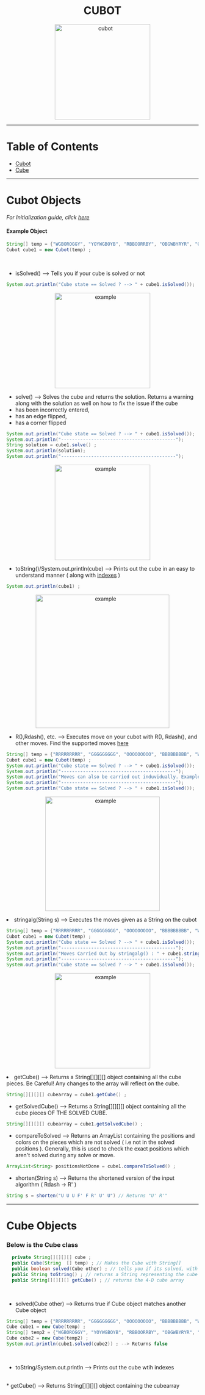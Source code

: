 
<h1 align="center">CUBOT</h1>

<p align="center">
  <img width="250" src="https://cdn.discordapp.com/attachments/812010624301269012/846043080104607744/output-onlinepngtools.png" alt="cubot">
</p>


<hr> 

# Table of Contents  
* [Cubot](#Cubot)  
* [Cube](#Cube) 

<hr> 

# Cubot Objects

*For Initialization guide, click [here](https://github.com/AkshathRaghav/cubot/blob/main/initialization.md)*

#### Example Object 
```java
String[] temp = {"WGBOROGGY", "YOYWGBOYB", "RBBOORRBY", "OBGWBYRYR", "GRWRGYWGB", "OWWWYROGG"};
Cubot cube1 = new Cubot(temp) ; 
```
<br> 

* isSolved() --> Tells you if your cube is solved or not 

```java
System.out.println("Cube state == Solved ? --> " + cube1.isSolved());
```
 <p align="center">
  <img width="250" src="https://user-images.githubusercontent.com/75845563/119397066-4bd11300-bcf3-11eb-8a7b-feee3a81b287.png" alt="example">
</p>

* solve() --> Solves the cube and returns the solution. 
Returns a warning along with the solution as well on how to fix the issue if the cube 
* has been incorrectly entered, 
* has an edge flipped,
* has a corner flipped 


```java
System.out.println("Cube state == Solved ? --> " + cube1.isSolved());
System.out.println("------------------------------------------");
String solution = cube1.solve() ;
System.out.println(solution);
System.out.println("------------------------------------------");
```
 <p align="center">
  <img width="250" src="https://user-images.githubusercontent.com/75845563/119396729-e0874100-bcf2-11eb-8ac0-e6a943983f11.png" alt="example">
</p>

* toString()/System.out.println(cube) --> Prints out the cube in an easy to understand manner ( along with [indexes](https://eli.thegreenplace.net/images/2015/row-major-3D.png) ) 

```java
System.out.println(cube1) ; 
```

<p align="center">
  <img width="350" src="https://user-images.githubusercontent.com/75845563/119397820-4e803800-bcf4-11eb-9eb1-c156694a7613.png" alt="example">
</p>

* R(),Rdash(), etc. --> Executes move on your cubot with R(), Rdash(), and other moves. Find the supported moves [here](https://github.com/AkshathRaghav/cubot/blob/main/moves.md)

```java
String[] temp = {"RRRRRRRRR", "GGGGGGGGG", "OOOOOOOOO", "BBBBBBBBB", "WWWWWWWWW", "YYYYYYYYY"};
Cubot cube1 = new Cubot(temp) ;
System.out.println("Cube state == Solved ? --> " + cube1.isSolved());
System.out.println("------------------------------------------");
System.out.println("Moves can also be carried out induvidually. Example move : " + cube1.R());
System.out.println("------------------------------------------");
System.out.println("Cube state == Solved ? --> " + cube1.isSolved());
```

<p align="center">
  <img width="300" src="https://user-images.githubusercontent.com/75845563/119398164-ccdcda00-bcf4-11eb-9e2b-94de573443c5.png" alt="example">
</p

* stringalg(String s) --> Executes the moves given as a String on the cubot 

```java
String[] temp = {"RRRRRRRRR", "GGGGGGGGG", "OOOOOOOOO", "BBBBBBBBB", "WWWWWWWWW", "YYYYYYYYY"};
Cubot cube1 = new Cubot(temp) ;
System.out.println("Cube state == Solved ? --> " + cube1.isSolved());
System.out.println("------------------------------------------");
System.out.println("Moves Carried Out by stringalg() : " + cube1.stringalg("R U R' U'") );
System.out.println("------------------------------------------");
System.out.println("Cube state == Solved ? --> " + cube1.isSolved());
```

 <p align="center">
  <img width="250" src="https://user-images.githubusercontent.com/75845563/119398424-26dd9f80-bcf5-11eb-9f67-003c5815635b.png" alt="example">
</p

* getCube() --> Returns a String[][][][] object containing all the cube pieces. Be Careful! Any changes to the array will reflect on the cube. 

```java
String[][][][] cubearray = cube1.getCube() ; 
```

* getSolvedCube() --> Returns a String[][][][] object containing all the cube pieces OF THE SOLVED CUBE. 

```java
String[][][][] cubearray = cube1.getSolvedCube() ; 
```

* compareToSolved --> Returns an ArrayList containing the positions and colors on the pieces which are not solved ( i.e not in the solved positions ). Generally, this is used to check the exact positions which aren't solved during any solve or move. 

```java
ArrayList<String> positionsNotDone = cube1.compareToSolved() ; 
```

* shorten(String s) --> Returns the shortened version of the input algorithm ( Rdash -> R' ) 

```java 
String s = shorten("U U U F' F R' U' U") // Returns "U' R'" 
```
<hr> 


# Cube Objects

### Below is the Cube class 

```java 
  private String[][][][] cube ; 
  public Cube(String  [] temp) ; // Makes the Cube with String[]    
  public boolean solved(Cube other) ; // tells you if its solved, with respect to another cube ( play around with it ;) )
  public String toString() ; // returns a String representing the cube
  public String[][][][] getCube() ; // returns the 4-D cube array
```

<br> 

* solved(Cube other) --> Returns true if Cube object matches another Cube object 

```java
String[] temp = {"RRRRRRRRR", "GGGGGGGGG", "OOOOOOOOO", "BBBBBBBBB", "WWWWWWWWW", "YYYYYYYYY"};
Cube cube1 = new Cube(temp) ;
String[] temp2 = {"WGBOROGGY", "YOYWGBOYB", "RBBOORRBY", "OBGWBYRYR", "GRWRGYWGB", "OWWWYROGG"};
Cube cube2 = new Cube(temp2) ; 
System.out.println(cube1.solved(cube2)) ; --> Returns false
```
<br> 

* toString/System.out.println --> Prints out the cube wtih indexes 
<br> 
* getCube() --> Returns String[][][][] object containing the cubearray 
